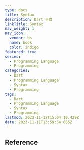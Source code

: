 ```yaml
---
type: docs
title: Syntax
description: Dart 문법
linkTitle: Syntax
nav_weight: 1
nav_icon:
  vendor: bs
  name: book
  color: indigo
featured: true
series:
  - Programming Language
  - Programming
categories:
  - Dart
  - Programming Language
  - Syntax
  - Programming
tags:
  - Dart
  - Programming Language
  - Syntax
  - Programming
lastmod: 2023-11-12T15:04:10.429Z
date: 2023-11-11T13:59:54.665Z
---
```


## Reference
